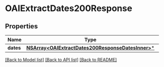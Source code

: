 # OAIExtractDates200Response

## Properties
Name | Type | Description | Notes
------------ | ------------- | ------------- | -------------
**dates** | [**NSArray&lt;OAIExtractDates200ResponseDatesInner&gt;***](OAIExtractDates200ResponseDatesInner.md) |  | [optional] 

[[Back to Model list]](../README.md#documentation-for-models) [[Back to API list]](../README.md#documentation-for-api-endpoints) [[Back to README]](../README.md)


